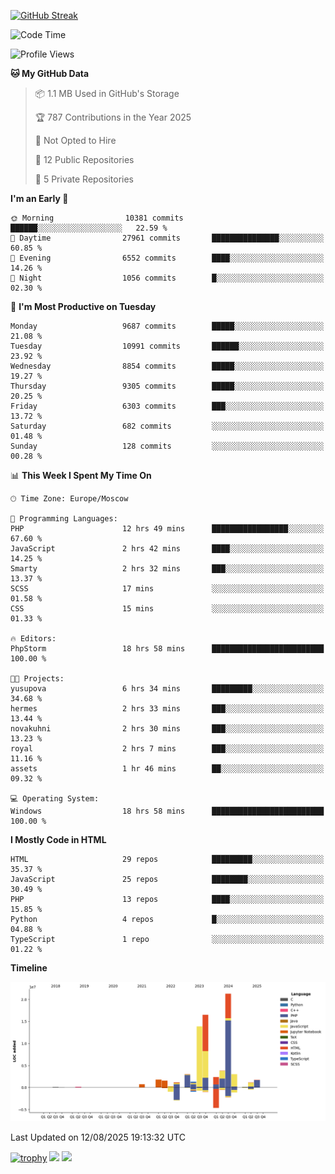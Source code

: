 [![GitHub Streak](https://github-readme-streak-stats.herokuapp.com/?user=yogik10)](https://git.io/streak-stats)
<!--START_SECTION:waka-->
![Code Time](http://img.shields.io/badge/Code%20Time-1%2C561%20hrs%2016%20mins-blue)

![Profile Views](http://img.shields.io/badge/Profile%20Views-0-blue)

**🐱 My GitHub Data** 

> 📦 1.1 MB Used in GitHub's Storage 
 > 
> 🏆 787 Contributions in the Year 2025
 > 
> 🚫 Not Opted to Hire
 > 
> 📜 12 Public Repositories 
 > 
> 🔑 5 Private Repositories 
 > 
**I'm an Early 🐤** 

```text
🌞 Morning                10381 commits       ██████░░░░░░░░░░░░░░░░░░░   22.59 % 
🌆 Daytime                27961 commits       ███████████████░░░░░░░░░░   60.85 % 
🌃 Evening                6552 commits        ████░░░░░░░░░░░░░░░░░░░░░   14.26 % 
🌙 Night                  1056 commits        █░░░░░░░░░░░░░░░░░░░░░░░░   02.30 % 
```
📅 **I'm Most Productive on Tuesday** 

```text
Monday                   9687 commits        █████░░░░░░░░░░░░░░░░░░░░   21.08 % 
Tuesday                  10991 commits       ██████░░░░░░░░░░░░░░░░░░░   23.92 % 
Wednesday                8854 commits        █████░░░░░░░░░░░░░░░░░░░░   19.27 % 
Thursday                 9305 commits        █████░░░░░░░░░░░░░░░░░░░░   20.25 % 
Friday                   6303 commits        ███░░░░░░░░░░░░░░░░░░░░░░   13.72 % 
Saturday                 682 commits         ░░░░░░░░░░░░░░░░░░░░░░░░░   01.48 % 
Sunday                   128 commits         ░░░░░░░░░░░░░░░░░░░░░░░░░   00.28 % 
```


📊 **This Week I Spent My Time On** 

```text
🕑︎ Time Zone: Europe/Moscow

💬 Programming Languages: 
PHP                      12 hrs 49 mins      █████████████████░░░░░░░░   67.60 % 
JavaScript               2 hrs 42 mins       ████░░░░░░░░░░░░░░░░░░░░░   14.25 % 
Smarty                   2 hrs 32 mins       ███░░░░░░░░░░░░░░░░░░░░░░   13.37 % 
SCSS                     17 mins             ░░░░░░░░░░░░░░░░░░░░░░░░░   01.58 % 
CSS                      15 mins             ░░░░░░░░░░░░░░░░░░░░░░░░░   01.33 % 

🔥 Editors: 
PhpStorm                 18 hrs 58 mins      █████████████████████████   100.00 % 

🐱‍💻 Projects: 
yusupova                 6 hrs 34 mins       █████████░░░░░░░░░░░░░░░░   34.68 % 
hermes                   2 hrs 33 mins       ███░░░░░░░░░░░░░░░░░░░░░░   13.44 % 
novakuhni                2 hrs 30 mins       ███░░░░░░░░░░░░░░░░░░░░░░   13.23 % 
royal                    2 hrs 7 mins        ███░░░░░░░░░░░░░░░░░░░░░░   11.16 % 
assets                   1 hr 46 mins        ██░░░░░░░░░░░░░░░░░░░░░░░   09.32 % 

💻 Operating System: 
Windows                  18 hrs 58 mins      █████████████████████████   100.00 % 
```

**I Mostly Code in HTML** 

```text
HTML                     29 repos            █████████░░░░░░░░░░░░░░░░   35.37 % 
JavaScript               25 repos            ████████░░░░░░░░░░░░░░░░░   30.49 % 
PHP                      13 repos            ████░░░░░░░░░░░░░░░░░░░░░   15.85 % 
Python                   4 repos             █░░░░░░░░░░░░░░░░░░░░░░░░   04.88 % 
TypeScript               1 repo              ░░░░░░░░░░░░░░░░░░░░░░░░░   01.22 % 
```



**Timeline**

![Lines of Code chart](https://raw.githubusercontent.com/Yogik10/Yogik10/main/assets/bar_graph.png)


 Last Updated on 12/08/2025 19:13:32 UTC
<!--END_SECTION:waka-->
[![trophy](https://github-profile-trophy.vercel.app/?username=yogik10)](https://github.com/ryo-ma/github-profile-trophy)
![](https://github-profile-summary-cards.vercel.app/api/cards/profile-details?username=yogik10&theme=solarized_dark)
![](https://github-profile-summary-cards.vercel.app/api/cards/most-commit-language?username=yogik10&theme=solarized_dark)


